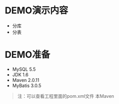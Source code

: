 # DEMO演示内容 #
  * 分库
  * 分表

# DEMO准备 #
  * MySQL 5.5
  * JDK 1.6
  * Maven 2.0.11
  * MyBatis 3.0.5
> 注：可以查看工程里面的pom.xml文件
> 本Maven